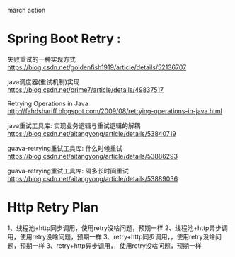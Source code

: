 march action

# Spring Boot Retry :

失败重试的一种实现方式
https://blog.csdn.net/goldenfish1919/article/details/52136707

java调度器(重试机制)实现
https://blog.csdn.net/prime7/article/details/49837517

Retrying Operations in Java
http://fahdshariff.blogspot.com/2009/08/retrying-operations-in-java.html

java重试工具库: 实现业务逻辑与重试逻辑的解耦
https://blog.csdn.net/aitangyong/article/details/53840719


guava-retrying重试工具库: 什么时候重试
https://blog.csdn.net/aitangyong/article/details/53886293

guava-retrying重试工具库: 隔多长时间重试
https://blog.csdn.net/aitangyong/article/details/53889036


# Http Retry Plan

1、线程池+http同步调用，使用retry没啥问题，预期一样
2、线程池+http异步调用，使用retry没啥问题，预期一样
3、retry+http同步调用，，使用retry没啥问题，预期一样
3、retry+http异步调用，，使用retry没啥问题，预期一样








